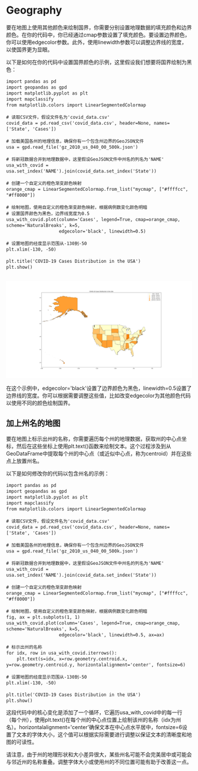 # Geography
要在地图上使用其他颜色来绘制国界，你需要分别设置地理数据的填充颜色和边界颜色。在你的代码中，你已经通过cmap参数设置了填充颜色。要设置边界颜色，你可以使用edgecolor参数。此外，使用linewidth参数可以调整边界线的宽度，以使国界更为显眼。  

以下是如何在你的代码中设置国界颜色的示例，这里假设我们想要将国界绘制为黑色：  

```
import pandas as pd
import geopandas as gpd
import matplotlib.pyplot as plt
import mapclassify
from matplotlib.colors import LinearSegmentedColormap

# 读取CSV文件，假设文件名为'covid_data.csv'
covid_data = pd.read_csv('covid_data.csv', header=None, names=['State', 'Cases'])

# 加载美国各州的地理信息，确保你有一个包含州边界的GeoJSON文件
usa = gpd.read_file('gz_2010_us_040_00_500k.json')

# 将新冠数据合并到地理数据中，这里假设GeoJSON文件中州名的列名为'NAME'
usa_with_covid = usa.set_index('NAME').join(covid_data.set_index('State'))

# 创建一个自定义的橙色渐变颜色映射
orange_cmap = LinearSegmentedColormap.from_list("mycmap", ["#ffffcc", "#ff8000"])

# 绘制地图，使用自定义的橙色渐变颜色映射，根据病例数变化颜色明暗  
# 设置国界颜色为黑色，边界线宽度为0.5  
usa_with_covid.plot(column='Cases', legend=True, cmap=orange_cmap, scheme='NaturalBreaks', k=5,
                    edgecolor='black', linewidth=0.5)

# 设置地图的经度显示范围从-130到-50
plt.xlim(-130, -50)

plt.title('COVID-19 Cases Distribution in the USA')
plt.show()


```
![figure 1](Figure_1.png)  

在这个示例中，edgecolor='black'设置了边界颜色为黑色，linewidth=0.5设置了边界线的宽度。你可以根据需要调整这些值，比如改变edgecolor为其他颜色代码以使用不同的颜色绘制国界。  

## 加上州名的地图

要在地图上标示出州的名称，你需要遍历每个州的地理数据，获取州的中心点坐标，然后在这些坐标上使用plt.text()函数来绘制文本。这个过程涉及到从GeoDataFrame中提取每个州的中心点（或近似中心点，称为centroid）并在这些点上放置州名。  

以下是如何修改你的代码以包含州名的示例：  

```
import pandas as pd
import geopandas as gpd
import matplotlib.pyplot as plt
import mapclassify
from matplotlib.colors import LinearSegmentedColormap

# 读取CSV文件，假设文件名为'covid_data.csv'
covid_data = pd.read_csv('covid_data.csv', header=None, names=['State', 'Cases'])

# 加载美国各州的地理信息，确保你有一个包含州边界的GeoJSON文件
usa = gpd.read_file('gz_2010_us_040_00_500k.json')

# 将新冠数据合并到地理数据中，这里假设GeoJSON文件中州名的列名为'NAME'
usa_with_covid = usa.set_index('NAME').join(covid_data.set_index('State'))

# 创建一个自定义的橙色渐变颜色映射
orange_cmap = LinearSegmentedColormap.from_list("mycmap", ["#ffffcc", "#ff8000"])

# 绘制地图，使用自定义的橙色渐变颜色映射，根据病例数变化颜色明暗
fig, ax = plt.subplots(1, 1)
usa_with_covid.plot(column='Cases', legend=True, cmap=orange_cmap, scheme='NaturalBreaks', k=5,
                    edgecolor='black', linewidth=0.5, ax=ax)

# 标示出州的名称
for idx, row in usa_with_covid.iterrows():
    plt.text(s=idx, x=row.geometry.centroid.x, y=row.geometry.centroid.y, horizontalalignment='center', fontsize=6)

# 设置地图的经度显示范围从-130到-50
plt.xlim(-130, -50)

plt.title('COVID-19 Cases Distribution in the USA')
plt.show()

```
这段代码中的核心变化是添加了一个循环，它遍历usa_with_covid中的每一行（每个州），使用plt.text()在每个州的中心点位置上绘制该州的名称（idx为州名）。horizontalalignment='center'确保文本在中心点水平居中，fontsize=6设置了文本的字体大小，这个值可以根据实际需要进行调整以保证文本的清晰度和地图的可读性。  

请注意，由于州的地理形状和大小差异很大，某些州名可能不会完美居中或可能会与邻近州的名称重叠。调整字体大小或使用州的不同位置可能有助于改善这一点。  
